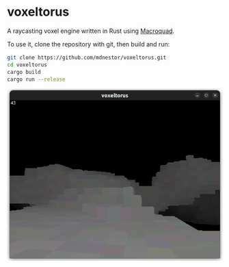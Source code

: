 # voxeltorus

A raycasting voxel engine written in Rust using [Macroquad](https://github.com/not-fl3/macroquad).

To use it, clone the repository with git, then build and run:

```sh
git clone https://github.com/mdnestor/voxeltorus.git
cd voxeltorus
cargo build
cargo run --release
```

![](image.png)